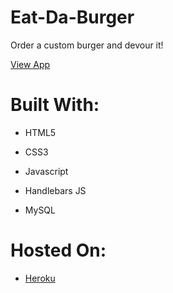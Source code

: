 # Eat-Da-Burger

Order a custom burger and devour it!

[View App](https://eat-da-burger-wyatt.herokuapp.com/)

# Built With:

- HTML5

- CSS3

- Javascript

- Handlebars JS

- MySQL

# Hosted On:

- [Heroku](https://heroku.com)
